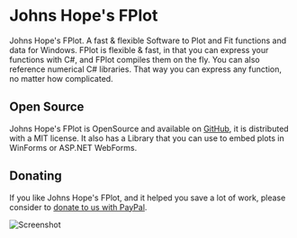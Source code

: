 # Johns Hope's FPlot
Johns Hope's FPlot. A fast &amp; flexible Software to Plot and Fit functions and data for Windows. FPlot is flexible &amp; fast, in that you can express your functions with C#,
and FPlot compiles them on the fly. You can also reference numerical C# libraries. That way you can express any function, no matter how complicated.

## Open Source
Johns Hope's FPlot is OpenSource and available on [GitHub](https://github.com/simonegli8/JohnshopesFplot), it is distributed with a MIT license. It also has a Library
that you can use to embed plots in WinForms or ASP.NET WebForms.

## Donating
If you like Johns Hope's FPlot, and it helped you save a lot of work, please consider to [donate to us with PayPal](https://www.paypal.com/donate/?hosted_button_id=KQCGG3NDJRR2S).

![Screenshot](https://github.com/simonegli8/JohnshopesFPlot/blob/master/Setup/screenshot.jpg)
